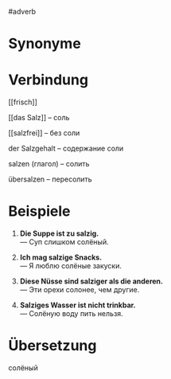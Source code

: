#adverb
# Synonyme

# Verbindung 
[[frisch]]

[[das Salz]] – соль

[[salzfrei]] – без соли

der Salzgehalt – содержание соли

salzen (глагол) – солить

übersalzen – пересолить
# Beispiele
1. **Die Suppe ist zu salzig.**  
    — Суп слишком солёный.
    
2. **Ich mag salzige Snacks.**  
    — Я люблю солёные закуски.
    
3. **Diese Nüsse sind salziger als die anderen.**  
    — Эти орехи солонее, чем другие.
    
4. **Salziges Wasser ist nicht trinkbar.**  
    — Солёную воду пить нельзя.
# Übersetzung
солёный